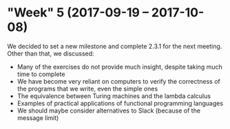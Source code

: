 "Week" 5 (2017-09-19 – 2017-10-08)
==================================

We decided to set a new milestone and complete 2.3.1 for the next meeting.
Other than that, we discussed:

* Many of the exercises do not provide much insight, despite taking
much time to complete
* We have become very reliant on computers to verify the correctness of
the programs that we write, even the simple ones
* The equivalence between Turing machines and the lambda calculus
* Examples of practical applications of functional programming languages
* We should maybe consider alternatives to Slack (because of the message limit)
